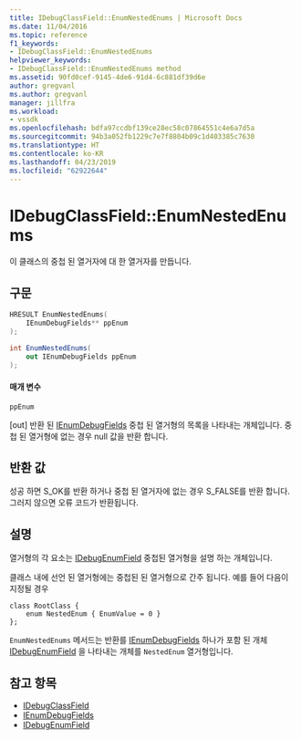 ```yaml
---
title: IDebugClassField::EnumNestedEnums | Microsoft Docs
ms.date: 11/04/2016
ms.topic: reference
f1_keywords:
- IDebugClassField::EnumNestedEnums
helpviewer_keywords:
- IDebugClassField::EnumNestedEnums method
ms.assetid: 90fd0cef-9145-4de6-91d4-6c881df39d6e
author: gregvanl
ms.author: gregvanl
manager: jillfra
ms.workload:
- vssdk
ms.openlocfilehash: bdfa97ccdbf139ce28ec58c07864551c4e6a7d5a
ms.sourcegitcommit: 94b3a052fb1229c7e7f8804b09c1d403385c7630
ms.translationtype: HT
ms.contentlocale: ko-KR
ms.lasthandoff: 04/23/2019
ms.locfileid: "62922644"
---
```

# <a name="idebugclassfieldenumnestedenums"></a>IDebugClassField::EnumNestedEnums
이 클래스의 중첩 된 열거자에 대 한 열거자를 만듭니다.

## <a name="syntax"></a>구문

```cpp
HRESULT EnumNestedEnums(
    IEnumDebugFields** ppEnum
);
```

```csharp
int EnumNestedEnums(
    out IEnumDebugFields ppEnum
);
```

#### <a name="parameters"></a>매개 변수
`ppEnum`

 [out] 반환 된 [IEnumDebugFields](../../../extensibility/debugger/reference/ienumdebugfields.md) 중첩 된 열거형의 목록을 나타내는 개체입니다. 중첩 된 열거형에 없는 경우 null 값을 반환 합니다.

## <a name="return-value"></a>반환 값
성공 하면 S_OK를 반환 하거나 중첩 된 열거자에 없는 경우 S_FALSE를 반환 합니다. 그러지 않으면 오류 코드가 반환됩니다.

## <a name="remarks"></a>설명
열거형의 각 요소는 [IDebugEnumField](../../../extensibility/debugger/reference/idebugenumfield.md) 중첩된 열거형을 설명 하는 개체입니다.

클래스 내에 선언 된 열거형에는 중첩된 된 열거형으로 간주 됩니다. 예를 들어 다음이 지정될 경우

```
class RootClass {
    enum NestedEnum { EnumValue = 0 }
};
```

`EnumNestedEnums` 메서드는 반환를 [IEnumDebugFields](../../../extensibility/debugger/reference/ienumdebugfields.md) 하나가 포함 된 개체 [IDebugEnumField](../../../extensibility/debugger/reference/idebugenumfield.md) 을 나타내는 개체를 `NestedEnum` 열거형입니다.

## <a name="see-also"></a>참고 항목
- [IDebugClassField](../../../extensibility/debugger/reference/idebugclassfield.md)
- [IEnumDebugFields](../../../extensibility/debugger/reference/ienumdebugfields.md)
- [IDebugEnumField](../../../extensibility/debugger/reference/idebugenumfield.md)
